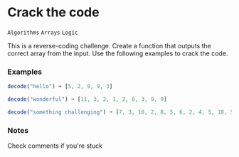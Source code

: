# Crack the code

`Algorithms` `Arrays` `Logic`



This is a reverse-coding challenge. Create a function that outputs the correct array from the input. Use the following examples to crack the code.

### Examples

```js
decode("hello") ➞ [5, 2, 9, 9, 3]

decode("wonderful") ➞ [11, 3, 2, 1, 2, 6, 3, 9, 9]

decode("something challenging") ➞ [7, 3, 10, 2, 8, 5, 6, 2, 4, 5, 18, 5, 16, 9, 9, 2, 2, 4, 6, 2, 4]
```

### Notes

Check comments if you're stuck
